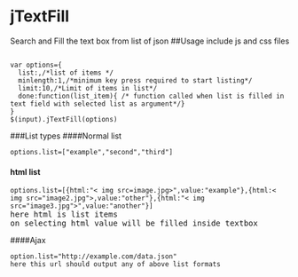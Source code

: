 # jTextFill
Search and Fill the text box from list of json
##Usage
include js and css files
<pre><code>
var options={
  list:,/*list of items */
  minlength:1,/*minimum key press required to start listing*/
  limit:10,/*Limit of items in list*/
  done:function(list_item){ /* function called when list is filled in text field with selected list as argument*/}
}
$(input).jTextFill(options)
</code></pre>
###List types
####Normal list
<pre><code>options.list=["example","second","third"]</code></pre>
#### html list
<pre><code>options.list=[{html:"< img src=image.jpg>",value:"example"},{html:< img src="image2.jpg">,value:"other"},{html:"< img src="image3.jpg">",value:"another"}]</code>
here html is list items
on selecting html value will be filled inside textbox
</pre>
####Ajax
<pre><code>option.list="http://example.com/data.json"
here this url should output any of above list formats</code></pre>
